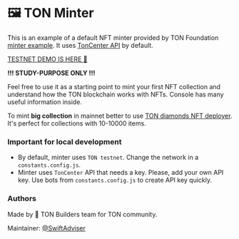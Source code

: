 # 🖼 TON Minter

This is an example of a default NFT minter provided by TON Foundation [minter example](https://github.com/ton-foundation/token-contract/blob/main/nft/web-example/index.html). It uses [TonCenter API](https://toncenter.com/) by default.

[TESTNET DEMO IS HERE 🚀](https://tonbuilders.github.io/tonbuilders-minter/)

**!!! STUDY-PURPOSE ONLY !!!**

Feel free to use it as a starting point to mint your first NFT collection and understand how the TON blockchain works with NFTs. Console has many useful information inside.

To mint **big collection** in mainnet better to use [TON diamonds NFT deployer](https://github.com/tondiamonds/ton-nft-deployer). It's perfect for collections with 10-10000 items.

### Important for local development

[//]: # (You can create your own TON Minter instance in 1 minute in Replit [here]&#40;https://repl.it/@ton-minter/ton-minter&#41;.)

- By default, minter uses `TON testnet`. Change the network in a `constants.config.js`.
- Minter uses `TonCenter` API that needs a key. Please, add your own API key. Use bots from `constants.config.js` to create API key quickly.

### Authors

Made by 💎 TON Builders team for TON community.

Maintainer: [@SwiftAdviser](https://github.com/swiftadviser)